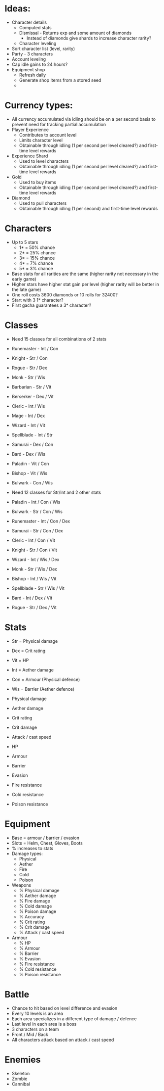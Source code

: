 # Ideas:
- Character details
  - Computed stats
  - Dismissal - Returns exp and some amount of diamonds
    - Instead of diamonds give shards to increase character rarity?
  - Character leveling
- Sort character list (level, rarity)
- Party - 3 characters
- Account leveling
- Cap idle gains to 24 hours?
- Equipment shop
  - Refresh daily
  - Generate shop items from a stored seed
  - 


# Currency types:
- All currency accumulated via idling should be on a per second basis to prevent need for tracking partial accumulation
- Player Experience
  - Contributes to account level
  - Limits character level
  - Obtainable through idling (1 per second per level cleared?) and first-time level rewards
- Experience Shard
  - Used to level characters
  - Obtainable through idling (1 per second per level cleared?) and first-time level rewards
- Gold
  - Used to buy items
  - Obtainable through idling (1 per second per level cleared?) and first-time level rewards
- Diamond
  - Used to pull characters
  - Obtainable through idling (1 per second) and first-time level rewards

# Characters
- Up to 5 stars
  - 1* = 50% chance
  - 2* = 25% chance
  - 3* = 15% chance
  - 4* = 7% chance
  - 5* = 3% chance
- Base stats for all rarities are the same (higher rarity not necessary in the early game)
- Higher stars have higher stat gain per level (higher rarity will be better in the late game)
- One roll costs 3600 diamonds or 10 rolls for 32400?
- Start with 3 1* character?
- First gacha guarantees a 3* character?

# Classes
- Need 15 classes for all combinations of 2 stats
- Runemaster - Int / Con
- Knight - Str / Con
- Rogue - Str / Dex
- Monk - Str / Wis
- Barbarian - Str / Vit
- Berserker - Dex / Vit
- Cleric - Int / Wis
- Mage - Int / Dex
- Wizard - Int / Vit
- Spellblade - Int / Str
- Samurai - Dex / Con
- Bard - Dex / Wis
- Paladin - Vit / Con
- Bishop - Vit / Wis
- Bulwark - Con / Wis

- Need 12 classes for Str/Int and 2 other stats
- Paladin - Int / Con / Wis
- Bulwark - Str / Con / Wis
- Runemaster - Int / Con / Dex
- Samurai - Str / Con / Dex
- Cleric - Int / Con / Vit
- Knight - Str / Con / Vit
- Wizard - Int / Wis / Dex
- Monk - Str / Wis / Dex
- Bishop - Int / Wis / Vit
- Spellblade - Str / Wis / Vit
- Bard - Int / Dex / Vit
- Rogue - Str / Dex / Vit

# Stats
- Str = Physical damage
- Dex = Crit rating
- Vit = HP
- Int = Aether damage
- Con = Armour (Physical defence)
- Wis = Barrier (Aether defence)

- Physical damage
- Aether damage
- Crit rating
- Crit damage
- Attack / cast speed
- HP
- Armour
- Barrier
- Evasion
- Fire resistance
- Cold resistance
- Poison resistance

# Equipment
- Base = armour / barrier / evasion
- Slots = Helm, Chest, Gloves, Boots
- % increases to stats
- Damage types:
  - Physical
  - Aether
  - Fire
  - Cold
  - Poison
- Weapons
  - % Physical damage
  - % Aether damage
  - % Fire damage
  - % Cold damage
  - % Poison damage
  - % Accuracy
  - % Crit rating
  - % Crit damage
  - % Attack / cast speed
- Armour
  - % HP
  - % Armour
  - % Barrier
  - % Evasion
  - % Fire resistance
  - % Cold resistance
  - % Poison resistance

# Battle
- Chance to hit based on level difference and evasion
- Every 10 levels is an area
- Each area specializes in a different type of damage / defence
- Last level in each area is a boss
- 3 characters on a team
- Front / Mid / Back
- All characters attack based on attack / cast speed

# Enemies
- Skeleton
- Zombie
- Cannibal
